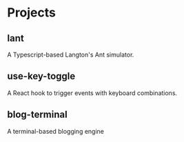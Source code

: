 # Projects

## lant

A Typescript-based Langton's Ant simulator.

## use-key-toggle

A React hook to trigger events with keyboard combinations.

## blog-terminal

A terminal-based blogging engine